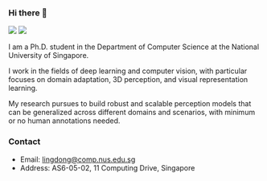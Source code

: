 ### Hi there 👋

[![](https://img.shields.io/badge/🌐%20%20%20Homepage-red??&style=flat-square)](https://ldkong.com/)
[![](https://img.shields.io/badge/Google%20Scholar-%234285F4.svg?&style=flat-square&logo=google-scholar&logoColor=white)](https://scholar.google.com/citations?user=-j1j7TkAAAAJ&hl=en)

I am a Ph.D. student in the Department of Computer Science at the National University of Singapore.

I work in the fields of deep learning and computer vision, with particular focuses on domain adaptation, 3D perception, and visual representation learning.

My research pursues to build robust and scalable perception models that can be generalized across different domains and scenarios, with minimum or no human annotations needed.

### Contact
- Email: lingdong@comp.nus.edu.sg
- Address: AS6-05-02, 11 Computing Drive, Singapore
